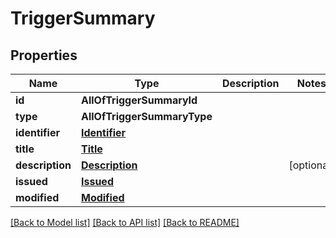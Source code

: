 # TriggerSummary

## Properties
Name | Type | Description | Notes
------------ | ------------- | ------------- | -------------
**id** | **AllOfTriggerSummaryId** |  | 
**type** | **AllOfTriggerSummaryType** |  | 
**identifier** | [**Identifier**](Identifier.md) |  | 
**title** | [**Title**](Title.md) |  | 
**description** | [**Description**](Description.md) |  | [optional] 
**issued** | [**Issued**](Issued.md) |  | 
**modified** | [**Modified**](Modified.md) |  | 

[[Back to Model list]](../README.md#documentation-for-models) [[Back to API list]](../README.md#documentation-for-api-endpoints) [[Back to README]](../README.md)

